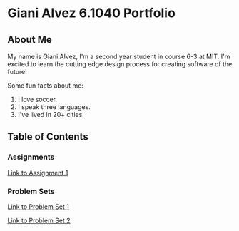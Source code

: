 # Giani Alvez 6.1040 Portfolio

## About Me

My name is Giani Alvez, I'm a second year student in course 6-3 at MIT. I'm excited to learn the cutting edge design process for creating software of the future!

Some fun facts about me:

1. I love soccer.
2. I speak three languages.
3. I've lived in 20+ cities.

## Table of Contents

### Assignments

[Link to Assignment 1](assignments/assignment1.md)

### Problem Sets

[Link to Problem Set 1](psets/pset1.md)

[Link to Problem Set 2](psets/pset2.md)
